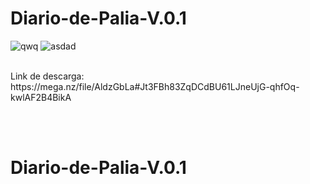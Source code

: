# Diario-de-Palia-V.0.1

![qwq](https://github.com/user-attachments/assets/bb4fcfbe-d560-4ad5-aab4-867c90e79167)
![asdad](https://github.com/user-attachments/assets/0e4e6706-59e4-4f8f-b685-33774868c9e1)

</br>
Link de descarga: https://mega.nz/file/AldzGbLa#Jt3FBh83ZqDCdBU61LJneUjG-qhfOq-kwlAF2B4BikA

</br></br>
# Diario-de-Palia-V.0.1
